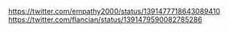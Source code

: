https://twitter.com/empathy2000/status/1391477718643089410
https://twitter.com/flancian/status/1391479590082785286